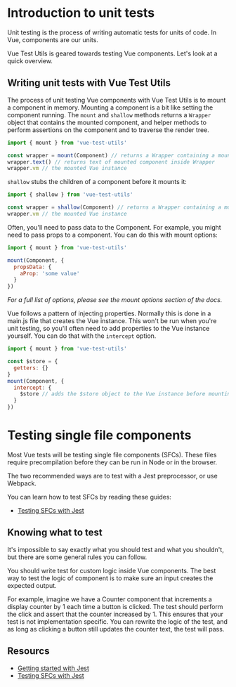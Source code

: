 # Introduction to unit tests

Unit testing is the process of writing automatic tests for units of code. In Vue, components are our units. 

Vue Test Utils is geared towards testing Vue components. Let's look at a quick overview.

## Writing unit tests with Vue Test Utils

The process of unit testing Vue components with Vue Test Utils is to mount a component in memory. Mounting a component is a bit like setting the component running. The `mount` and `shallow` methods returns a `Wrapper` object that contains the mounted component, and helper methods to perform assertions on the component and to traverse the render tree.

```js
import { mount } from 'vue-test-utils'

const wrapper = mount(Component) // returns a Wrapper containing a mounted Component instance
wrapper.text() // returns text of mounted component inside Wrapper
wrapper.vm // the mounted Vue instance
```

`shallow` stubs the children of a component before it mounts it:

```js
import { shallow } from 'vue-test-utils'

const wrapper = shallow(Component) // returns a Wrapper containing a mounted Component instance
wrapper.vm // the mounted Vue instance
```

Often, you'll need to pass data to the Component. For example, you might need to pass props to a component. You can do this with mount options:

```js
import { mount } from 'vue-test-utils'

mount(Component, {
  propsData: {
    aProp: 'some value'
  }
})
```

*For a full list of options, please see the mount options section of the docs.*

Vue follows a pattern of injecting properties. Normally this is done in a main.js file that creates the Vue instance. This won't be run when you're unit testing, so you'll often need to add properties to the Vue instance yourself. You can do that with the `intercept` option.

```js
import { mount } from 'vue-test-utils'

const $store = {
  getters: {}
}
mount(Component, {
  intercept: {
    $store // adds the $store object to the Vue instance before mounting component
  }
})
```

# Testing single file components

Most Vue tests will be testing single file components (SFCs). These files require precompilation before they can be run in Node or in the browser.

The two recommended ways are to test with a Jest preprocessor, or use Webpack.

You can learn how to test SFCs by reading these guides:

- [Testing SFCs with Jest](testing-SFCs-with-jest.md)

## Knowing what to test

It's impossible to say exactly what you should test and what you shouldn't, but there are some general rules you can follow.

You should write test for custom logic inside Vue components. The best way to test the logic of component is to make sure an input creates the expected output. 

For example, imagine we have a Counter component that increments a display counter by 1 each time a button is clicked. The test should perform the click and assert that the counter increased by 1. This ensures that your test is not implementation specific. You can rewrite the logic of the test, and as long as clicking a button still updates the counter text, the test will pass.

## Resourcs

- [Getting started with Jest]()
- [Testing SFCs with Jest]()

